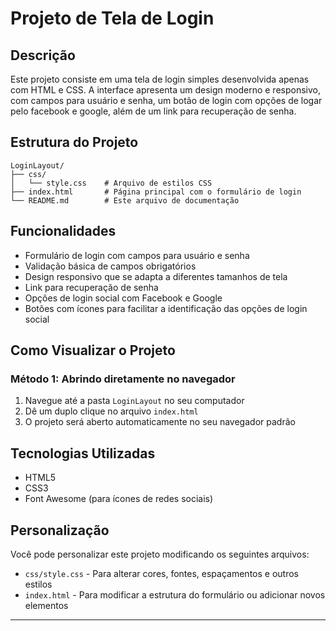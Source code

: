 # Projeto de Tela de Login

## Descrição
Este projeto consiste em uma tela de login simples desenvolvida apenas com HTML e CSS. A interface apresenta um design moderno e responsivo, com campos para usuário e senha, um botão de login com opções de logar pelo facebook e google, além de um link para recuperação de senha.

## Estrutura do Projeto
```
LoginLayout/
├── css/
│   └── style.css    # Arquivo de estilos CSS
├── index.html       # Página principal com o formulário de login
└── README.md        # Este arquivo de documentação
```

## Funcionalidades
- Formulário de login com campos para usuário e senha
- Validação básica de campos obrigatórios
- Design responsivo que se adapta a diferentes tamanhos de tela
- Link para recuperação de senha
- Opções de login social com Facebook e Google
- Botões com ícones para facilitar a identificação das opções de login social

## Como Visualizar o Projeto

### Método 1: Abrindo diretamente no navegador
1. Navegue até a pasta `LoginLayout` no seu computador
2. Dê um duplo clique no arquivo `index.html`
3. O projeto será aberto automaticamente no seu navegador padrão

## Tecnologias Utilizadas
- HTML5
- CSS3
- Font Awesome (para ícones de redes sociais)

## Personalização
Você pode personalizar este projeto modificando os seguintes arquivos:
- `css/style.css` - Para alterar cores, fontes, espaçamentos e outros estilos
- `index.html` - Para modificar a estrutura do formulário ou adicionar novos elementos

---